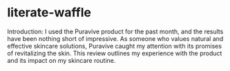 # literate-waffle
Introduction: I used the Puravive product for the past month, and the results have been nothing short of impressive. As someone who values natural and effective skincare solutions, Puravive caught my attention with its promises of revitalizing the skin. This review outlines my experience with the product and its impact on my skincare routine.
